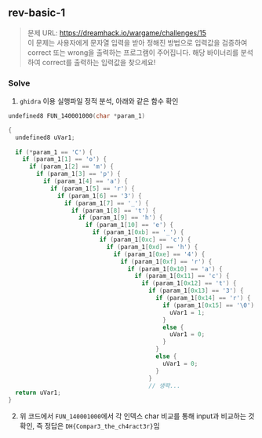 ## rev-basic-1
> 문제 URL: https://dreamhack.io/wargame/challenges/15  
> 이 문제는 사용자에게 문자열 입력을 받아 정해진 방법으로 입력값을 검증하여 correct 또는 wrong을 출력하는 프로그램이 주어집니다. 해당 바이너리를 분석하여 correct를 출력하는 입력값을 찾으세요!

### Solve
1. `ghidra` 이용 실행파일 정적 분석, 아래와 같은 함수 확인
```c
undefined8 FUN_140001000(char *param_1)

{
  undefined8 uVar1;
  
  if (*param_1 == 'C') {
    if (param_1[1] == 'o') {
      if (param_1[2] == 'm') {
        if (param_1[3] == 'p') {
          if (param_1[4] == 'a') {
            if (param_1[5] == 'r') {
              if (param_1[6] == '3') {
                if (param_1[7] == '_') {
                  if (param_1[8] == 't') {
                    if (param_1[9] == 'h') {
                      if (param_1[10] == 'e') {
                        if (param_1[0xb] == '_') {
                          if (param_1[0xc] == 'c') {
                            if (param_1[0xd] == 'h') {
                              if (param_1[0xe] == '4') {
                                if (param_1[0xf] == 'r') {
                                  if (param_1[0x10] == 'a') {
                                    if (param_1[0x11] == 'c') {
                                      if (param_1[0x12] == 't') {
                                        if (param_1[0x13] == '3') {
                                          if (param_1[0x14] == 'r') {
                                            if (param_1[0x15] == '\0') {
                                              uVar1 = 1;
                                            }
                                            else {
                                              uVar1 = 0;
                                            }
                                          }
                                          else {
                                            uVar1 = 0;
                                          }
                                        }
                                        // 생략...
  return uVar1;
}

```

2. 위 코드에서 `FUN_140001000`에서 각 인덱스 char 비교를 통해 input과 비교하는 것 확인, 즉 정답은 `DH{Compar3_the_ch4ract3r}`임